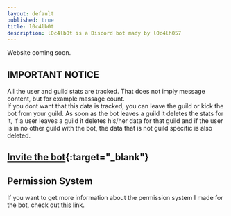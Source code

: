 ```yaml
---
layout: default
published: true
title: l0c4lb0t
description: l0c4lb0t is a Discord bot mady by l0c4lh057
---
```

Website coming soon.

## IMPORTANT NOTICE
All the user and guild stats are tracked. That does not imply message content, but for example massage count.<br>
If you dont want that this data is tracked, you can leave the guild or kick the bot from your guild. As soon as the bot leaves a guild it deletes the stats for it, if a user leaves a guild it deletes his/her data for that guild and if the user is in no other guild with the bot, the data that is not guild specific is also deleted.

## [Invite the bot](https://discordapp.com/oauth2/authorize?client_id=516976969867460630&permissions=2146958591&scope=bot){:target="_blank"}

## Permission System
If you want to get more information about the permission system I made for the bot, check out [this](./permissionManagement.html) link.